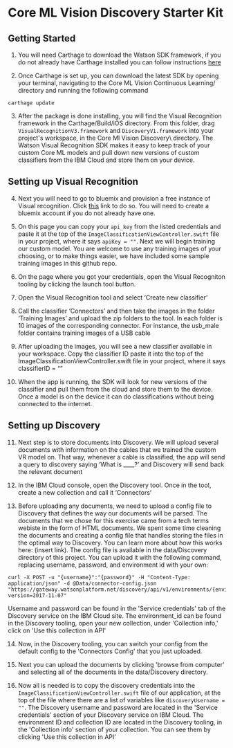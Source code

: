 # Core ML Vision Discovery Starter Kit
## Getting Started


1. You will need Carthage to download the Watson SDK framework, if you do not already have Carthage installed you can follow instructions [here](https://github.com/Carthage/Carthage#installing-carthage)

2. Once Carthage is set up, you can download the latest SDK by opening your terminal, navigating to the Core ML Vision Continuous Learning/ directory and running the following command
```
carthage update
```
3. After the package is done installing, you will find the Visual Recognition framework in the Carthage/Build/iOS directory. From this folder, drag `VisualRecognitionV3.framework` and `DiscoveryV1.framework` into your project's workspace, in the Core Ml Vision Discovery\ directory. The Watson Visual Recognition SDK makes it easy to keep track of your custom Core ML models and pull down new versions of custom classifiers from the IBM Cloud and store them on your device.

## Setting up Visual Recognition

4. Next you will need to go to bluemix and provision a free instance of Visual recognition. Click [this](https://console.bluemix.net/registration/trial/?target=%2Fdeveloper%2Fwatson%2Fcreate-project%3Fservices%3Dwatson_vision_combined%26action%3Dcreate%26hideTours%3Dtrue) link to do so. You will need to create a bluemix account if you do not already have one.

5. On this page you can copy your `api_key` from the listed credentials and paste it at the top of the `ImageClassificationViewController.swift` file in your project, where it says `apiKey = ""`. Next we will begin training our custom model. You are welcome to use any training images of your choosing, or to make things easier, we have included some sample training images in this github repo.

6. On the page where you got your credentials, open the Visual Recogniton tooling by clicking the launch tool button.

7. Open the Visual Recognition tool and select ‘Create new classifier’

8. Call the classifier ‘Connectors’ and then take the images in the folder ‘Training Images’ and upload the zip folders to the tool. In each folder is 10 images of the corresponding connector. For instance, the usb_male folder contains training images of a USB cable

9. After uploading the images, you will see a new classifier available in your workspace. Copy the classifier ID paste it into the top of the ImageClassificationViewController.swift file in your project, where it says classifierID = “”

10. When the app is running, the SDK will look for new versions of the classifier and pull them from the cloud and store them to the device. Once a model is on the device it can do classifications without being connected to the internet.

## Setting up Discovery

11. Next step is to store documents into Discovery. We will upload several documents with information on the cables that we trained the custom VR model on. That way, whenever a cable is classified, the app will send a query to discovery saying ‘What is ____?’ and Discovery will send back the relevant document

12. In the IBM Cloud console, open the Discovery tool. Once in the tool, create a new collection and call it ‘Connectors’

13. Before uploading any documents, we need to upload a config file to Discovery that defines the way our documents will be parsed. The documents that we chose for this exercise came from a tech terms webiste in the form of HTML documents. We spent some time cleaning the documents and creating a config file that handles storing the files in the optimal way to Discovery. You can learn more about how this works here: (insert link). The config file is available in the data/Discovery directory of this project. You can upload it with the following command, replacing username, password, and environment id with your own:

```
curl -X POST -u "{username}":"{password}" -H "Content-Type: application/json" -d @Data/connector-config.json "https://gateway.watsonplatform.net/discovery/api/v1/environments/{environment_id}/configurations?version=2017-11-07"
```

Username and password can be found in the 'Service credentials' tab of the Discovery service on the IBM Cloud site. The environment_id can be found in the Discovery tooling, open your new collection, under 'Collection info,' click on 'Use this collection in API'

14. Now, in the Discovery tooling, you can switch your config from the default config to the 'Connectors Config' that you just uploaded.

15. Next you can upload the documents by clicking 'browse from computer' and selecting all of the documents in the data/Discovery directory.

16. Now all is needed is to copy the discovery credentials into the `ImageClassificationViewController.swift` file of our application, at the top of the file where there are a list of variables like `discoveryUsername = ""`. The Discovery username and password are located in the 'Service credentials' section of your Discovery service on IBM Cloud. The environment ID and collection ID are located in the Discovery tooling, in the 'Collection info' section of your collection. You can see them by clicking 'Use this collection in API'

